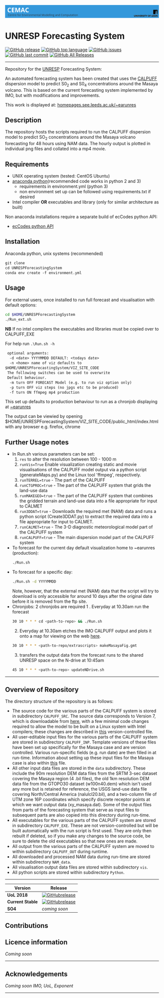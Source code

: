 <div align="center">
<a href="https://www.cemac.leeds.ac.uk/">
  <img src="https://github.com/cemac/cemac_generic/blob/master/Images/cemac.png"></a>
  <br>
</div>

# UNRESP Forecasting System

[![GitHub release](https://img.shields.io/github/release/cemac/UNRESPForecastingSystem.svg)](https://github.com/cemac/UNRESPForecastingSystem/releases) [![GitHub top language](https://img.shields.io/github/languages/top/cemac/UNRESPForecastingSystem.svg)](https://github.com/cemac/UNRESPForecastingSystem) [![GitHub issues](https://img.shields.io/github/issues/cemac/UNRESPForecastingSystem.svg)](https://github.com/cemac/UNRESPForecastingSystem/issues) [![GitHub last commit](https://img.shields.io/github/last-commit/cemac/UNRESPForecastingSystem.svg)](https://github.com/cemac/UNRESPForecastingSystem/commits/master) [![GitHub All Releases](https://img.shields.io/github/downloads/cemac/UNRESPForecastingSystem/total.svg)](https://github.com/cemac/UNRESPForecastingSystem/releases)

<hr>

Repository for the [UNRESP](https://vumo.cloud/) Forecasting System:

An automated forecasting system has been created that uses the [CALPUFF](http://www.src.com/) dispersion model to predict S0<sub>2</sub> and S0<sub>4</sub> concentrations around the Masaya volcano. This is based on the current forecasting system implemented by IMO, but with modifications and improvements.

This work is displayed at: [homepages.see.leeds.ac.uk/~earunres](https://homepages.see.leeds.ac.uk/~earunres)


## Description ##

The repository hosts the scripts required to run the CALPUFF dispersion model to predict SO<sub>2</sub> concentrations around the Masaya volcano forecasting for 48 hours using NAM data. The hourly output is plotted in individual png files and collated into a mp4 movie.

## Requirements ##

* UNIX operating system (tested: CentOS Ubuntu)
* [anaconda python](https://www.anaconda.com/distribution/#download-section)(recommended code works in python 2 and 3)
  * requirements in environment.yml (python 3)
  * non environment set up can be followed using requirements.txt if desired
* Intel compiler **OR** executables and library (only for similar architecture as built)

Non anaconda installations require a separate build of ecCodes python API:
* [ecCodes python API](https://confluence.ecmwf.int//display/ECC/Releases)

## Installation

Anaconda python, unix systems (recommended)

```
git clone
cd UNRESPForecastingSystem
conda env create -f environment.yml
```

## Usage ##

For external users, once installed to run full forecast and visualisation with default options:

```bash
cd $HOME/UNRESPForecastingSystem
./Run_ext.sh
```

**NB** If no intel compilers the executables and libraries must be copied over to CALPUFF_EXE

For help run `.\Run.sh -h`

```
 optional arguments:
  -d <date> YYYYMMDD DEFAULT: <todays date>
  -n <home> name of viz defaults to $HOME/UNRESPForecastingSystem/VIZ_SITE_CODE
 The following switches can be used to overwrite
 Default behaviour.
  -m turn OFF FORECAST Model (e.g. to run viz option only)
  -p turn OFF viz steps (no jpgs etc to be produced)
  -f turn ON ffmpeg mp4 production
```

This set up defaults to production behaviour to run as a chronjob displaying at [~earunres](https://homepages.see.leeds.ac.uk/~earunres/UNRESP_VIZ/index.html)

The output can be viewied by opening $HOME/UNRESPForecastingSystem/VIZ_SITE_CODE/public_html/index.html with any browser e.g. firefox, chrome

## Further Usage notes

* In Run.sh various parameters can be set:
  1. `res` to alter the resolution between 100 - 1000 m
  2. `runVis=True` Enable visualization  creating static and movie visualisations of the CALPUFF model output via a python script (generateMaps.py) and the Linux tool 'ffmpeg', respectively.
  3. `runTERREL=true` - The part of the CALPUFF
  4. `runCTGPROC=true` - The part of the CALPUFF system that grids the land-use data
  5. `runMAKEGEO=true` - The part of the CALPUFF system that combines the gridded terrain and land-use data into a file appropriate for input to CALMET
  6. `run3DDAT=true` - Downloads the required met (NAM) data and runs a python script (Create3DDAT.py) to extract the required data into a file appropriate for input to CALMET.
  7. `runCALMET=true` - The 3-D diagnostic meteorological model part of the CALPUFF system
  8. `runCALPUFF=true` - The main dispersion model part of the CALPUFF system
* To forecast for the current day default visualization home to ~earunres (production):
  ```bash
  ./Run.sh
  ```
* To forecast for a specific day:
  ```bash
  ./Run.sh -d YYYYMMDD
  ```
  Note, however, that the external met (NAM) data that the script will try to download is only accessible for around 10 days after the original date before it is removed from the ftp site.
* Chronjobs: 2 chronjobs are required
  1 . Everyday at 10.30am run the forecast
    ```bash
    30 10 * * * cd <path-to-repo> && ./Run.sh
    ```
  2. Everyday at 10.30am etches the IMO CALPUFF output and plots it onto a map for viewing on the web [here](http://homepages.see.leeds.ac.uk/~earunres/masayaSO2.html).
    ```bash
    30 10 * * * <path-to-repo/extrascripts> makeMasayaFig.gmt
    ```
  3. transfers the output data from the forecast runs to the shared UNRESP space on the N-drive at 10:45am
  ```sh
  45 10 * * * <path-to-repo> updateNDrive.sh
  ```

<hr>

## Overview of Repository ##

The directory structure of the repository is as follows:
- The source code for the various parts of the CALPUFF system is stored in subdirectory `CALPUFF_SRC`. The source data corresponds to Version 7, which is downloadable from [here](http://www.src.com/calpuff/download/mod7_codes.htm), with a few minimal code changes required to allow the model to be built on a Linux system with Intel compilers; these changes are described in [this](https://github.com/cemac/UNRESP/blob/master/Docs/CEMACUserGuide_UNRESP.tex) version-controlled file.
- All user-editable input files for the various parts of the CALPUFF system are stored in subdirectory `CALPUFF_INP`. Template versions of these files have been set up specifically for the Masaya case and are version controlled. Various run-specific fields (e.g. run date) are then filled in at run-time. Information about setting up these input files for the Masaya case is also within [this](https://github.com/cemac/UNRESP/blob/master/Docs/CEMACUserGuide_UNRESP.tex) file.
- All other input data files are stored in the `data` subdirectory. These include the 90m resolution DEM data files from the SRTM 3-sec dataset covering the Masaya region (4 .bil files), the old 1km resolution DEM data file from the GTOPO30 dataset (w100n40.dem) which isn't used any more but is retained for reference, the USGS land-use data file covering North/Central America (nalulcl20.bil), and a two-column file of UTM zone 16P coordinates which specify discrete receptor points at which we want output data (xy_masaya.dat). Some of the output files from parts of the forecasting system that serve as input files to subsequent parts are also copied into this directory during run-time.
- All executables for the various parts of the CALPUFF system are stored in subdirectory `CALPUFF_EXE`. These are not version-controlled but will be built automatically with the run script is first used. They are only then rebuilt if deleted, so if you make any changes to the source code, be sure to delete the old executables so that new ones are made.
- All output from the various parts of the CALPUFF system are moved to within subdirectory `CALPUFF_OUT` during runtime.
- All downloaded and processed NAM data during run-time are stored within subdirectory `NAM_data`.
- All visualisation output data files are stored within subdirectory `vis`.
- All python scripts are stored within subdirectory `Python`.

<hr>

<!--- release table --->
|  Version            | Release          |
|---------------------|------------------|
| **UoL 2018**  | [![GitHubrelease](https://img.shields.io/badge/release-v.1.0-blue.svg)](https://github.com/cemac/UNRESPForecastingSystem/releases/tag/v1.0) |
| **Current Stable**  | [![GitHubrelease](https://img.shields.io/badge/release-v.2.2-blue.svg)](https://github.com/cemac/UNRESPForecastingSystem/releases/tag/v2.2) |
| **SO4** |  *coming soon*     |
<!--- table --->

## Contributions ##

## Licence information ##

*Coming soon*

<hr>

## Acknowledgements ##

*Coming soon*
*IMO, UoL, Exponent*

<hr>
